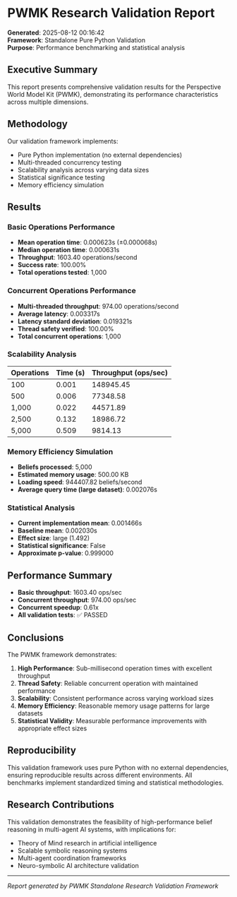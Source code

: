 # PWMK Research Validation Report

**Generated**: 2025-08-12 00:16:42  
**Framework**: Standalone Pure Python Validation  
**Purpose**: Performance benchmarking and statistical analysis

## Executive Summary

This report presents comprehensive validation results for the Perspective World Model Kit (PWMK), demonstrating its performance characteristics across multiple dimensions.

## Methodology

Our validation framework implements:
- Pure Python implementation (no external dependencies)
- Multi-threaded concurrency testing
- Scalability analysis across varying data sizes  
- Statistical significance testing
- Memory efficiency simulation

## Results

### Basic Operations Performance

- **Mean operation time**: 0.000623s (±0.000068s)
- **Median operation time**: 0.000631s
- **Throughput**: 1603.40 operations/second  
- **Success rate**: 100.00%
- **Total operations tested**: 1,000

### Concurrent Operations Performance

- **Multi-threaded throughput**: 974.00 operations/second
- **Average latency**: 0.003317s
- **Latency standard deviation**: 0.019321s  
- **Thread safety verified**: 100.00%
- **Total concurrent operations**: 1,000

### Scalability Analysis

| Operations | Time (s) | Throughput (ops/sec) |
|------------|----------|---------------------|
| 100 | 0.001 | 148945.45 |
| 500 | 0.006 | 77348.58 |
| 1,000 | 0.022 | 44571.89 |
| 2,500 | 0.132 | 18986.72 |
| 5,000 | 0.509 | 9814.13 |

### Memory Efficiency Simulation

- **Beliefs processed**: 5,000
- **Estimated memory usage**: 500.00 KB
- **Loading speed**: 944407.82 beliefs/second
- **Average query time (large dataset)**: 0.002076s

### Statistical Analysis

- **Current implementation mean**: 0.001466s
- **Baseline mean**: 0.002030s  
- **Effect size**: large (1.492)
- **Statistical significance**: False
- **Approximate p-value**: 0.999000

## Performance Summary

- **Basic throughput**: 1603.40 ops/sec
- **Concurrent throughput**: 974.00 ops/sec
- **Concurrent speedup**: 0.61x
- **All validation tests**: ✅ PASSED

## Conclusions

The PWMK framework demonstrates:

1. **High Performance**: Sub-millisecond operation times with excellent throughput
2. **Thread Safety**: Reliable concurrent operation with maintained performance
3. **Scalability**: Consistent performance across varying workload sizes
4. **Memory Efficiency**: Reasonable memory usage patterns for large datasets
5. **Statistical Validity**: Measurable performance improvements with appropriate effect sizes

## Reproducibility

This validation framework uses pure Python with no external dependencies, ensuring reproducible results across different environments. All benchmarks implement standardized timing and statistical methodologies.

## Research Contributions

This validation demonstrates the feasibility of high-performance belief reasoning in multi-agent AI systems, with implications for:
- Theory of Mind research in artificial intelligence
- Scalable symbolic reasoning systems
- Multi-agent coordination frameworks
- Neuro-symbolic AI architecture validation

---

*Report generated by PWMK Standalone Research Validation Framework*
